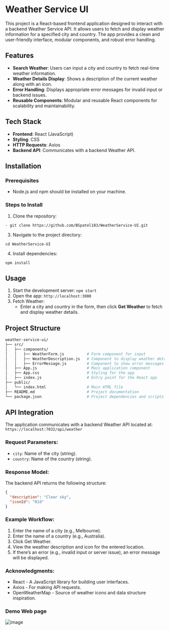 # Weather Service UI

This project is a React-based frontend application designed to interact with a backend Weather Service API. It allows users to fetch and display weather information for a specified city and country. The app provides a clean and user-friendly interface, modular components, and robust error handling.


## Features

- **Search Weather**: Users can input a city and country to fetch real-time weather information.
- **Weather Details Display**: Shows a description of the current weather along with an icon.
- **Error Handling**: Displays appropriate error messages for invalid input or backend issues.
- **Reusable Components**: Modular and reusable React components for scalability and maintainability.



## Tech Stack

- **Frontend**: React (JavaScript)
- **Styling**: CSS
- **HTTP Requests**: Axios
- **Backend API**: Communicates with a backend Weather API.



## Installation

### Prerequisites
- Node.js and npm should be installed on your machine.

### Steps to Install

1. Clone the repository:
```
- git clone https://github.com/BSpatel183/WeatherService-UI.git
```

3. Navigate to the project directory:
```
cd WeatherService-UI
```
4. Install dependencies:
```
npm install
```


## Usage

1. Start the development server:
```npm start```
2. Open the app:
```http://localhost:3000```
3. Fetch Weather:
   - Enter a city and country in the form, then click **Get Weather** to fetch and display weather details.



## Project Structure
 ```bash
weather-service-ui/
├── src/
│   ├── components/
│   │   ├── WeatherForm.js          # Form component for input
│   │   ├── WeatherDescription.js   # Component to display weather details
│   │   ├── ErrorMessage.js         # Component to show error messages
│   ├── App.js                      # Main application component
│   ├── App.css                     # Styling for the app
│   ├── index.js                    # Entry point for the React app
├── public/
│   └── index.html                  # Main HTML file
├── README.md                       # Project documentation
└── package.json                    # Project dependencies and scripts
```




## API Integration

The application communicates with a backend Weather API located at:
```https://localhost:7032/api/weather```

### Request Parameters:
- `city`: Name of the city (string).
- `country`: Name of the country (string).

### Response Model:
The backend API returns the following structure:
```json
{
  "description": "Clear sky",
  "iconId": "01d"
}
```
### Example Workflow:
1. Enter the name of a city (e.g., Melbourne).
2. Enter the name of a country (e.g., Australia).
3. Click Get Weather.
4. View the weather description and icon for the entered location.
5. If there’s an error (e.g., invalid input or server issue), an error message will be displayed.

### Acknowledgments:
* React - A JavaScript library for building user interfaces.
* Axios - For making API requests.
* OpenWeatherMap - Source of weather icons and data structure inspiration.

### Demo Web page
![image](https://github.com/user-attachments/assets/f03d6e9d-32de-46e9-b77d-10d0e29f1e02)

